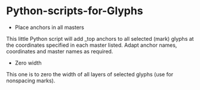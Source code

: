 # Python-scripts-for-Glyphs

- Place anchors in all masters

This little Python script will add _top anchors to all selected (mark) glyphs at the coordinates specified in each master listed. Adapt anchor names, coordinates and master names as required.



- Zero width

This one is to zero the width of all layers of selected glyphs (use for nonspacing marks). 
